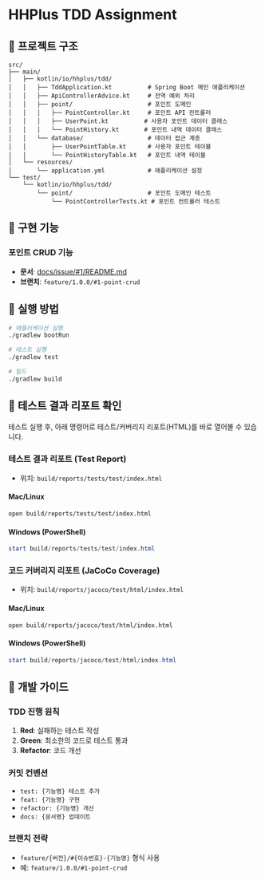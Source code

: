 # HHPlus TDD Assignment

## 📁 프로젝트 구조

```
src/
├── main/
│   ├── kotlin/io/hhplus/tdd/
│   │   ├── TddApplication.kt          # Spring Boot 메인 애플리케이션
│   │   ├── ApiControllerAdvice.kt     # 전역 예외 처리
│   │   ├── point/                     # 포인트 도메인
│   │   │   ├── PointController.kt     # 포인트 API 컨트롤러
│   │   │   ├── UserPoint.kt          # 사용자 포인트 데이터 클래스
│   │   │   └── PointHistory.kt       # 포인트 내역 데이터 클래스
│   │   └── database/                  # 데이터 접근 계층
│   │       ├── UserPointTable.kt      # 사용자 포인트 테이블
│   │       └── PointHistoryTable.kt   # 포인트 내역 테이블
│   └── resources/
│       └── application.yml            # 애플리케이션 설정
└── test/
    └── kotlin/io/hhplus/tdd/
        └── point/                     # 포인트 도메인 테스트
            └── PointControllerTests.kt # 포인트 컨트롤러 테스트
```

## 🎯 구현 기능

### 포인트 CRUD 기능
- **문서**: [docs/issue/#1/README.md](docs/issue/#1/README.md)
- **브랜치**: `feature/1.0.0/#1-point-crud`

## 🚀 실행 방법

```bash
# 애플리케이션 실행
./gradlew bootRun

# 테스트 실행
./gradlew test

# 빌드
./gradlew build
```

## 🧪 테스트 결과 리포트 확인

테스트 실행 후, 아래 명령어로 테스트/커버리지 리포트(HTML)를 바로 열어볼 수 있습니다.

### 테스트 결과 리포트 (Test Report)
- 위치: `build/reports/tests/test/index.html`

#### Mac/Linux
```bash
open build/reports/tests/test/index.html
```
#### Windows (PowerShell)
```powershell
start build/reports/tests/test/index.html
```

### 코드 커버리지 리포트 (JaCoCo Coverage)
- 위치: `build/reports/jacoco/test/html/index.html`

#### Mac/Linux
```bash
open build/reports/jacoco/test/html/index.html
```
#### Windows (PowerShell)
```powershell
start build/reports/jacoco/test/html/index.html
```

## 📝 개발 가이드

### TDD 진행 원칙
1. **Red**: 실패하는 테스트 작성
2. **Green**: 최소한의 코드로 테스트 통과
3. **Refactor**: 코드 개선

### 커밋 컨벤션
- `test: {기능명} 테스트 추가`
- `feat: {기능명} 구현`
- `refactor: {기능명} 개선`
- `docs: {문서명} 업데이트`

### 브랜치 전략
- `feature/{버전}/#{이슈번호}-{기능명}` 형식 사용
- 예: `feature/1.0.0/#1-point-crud` 